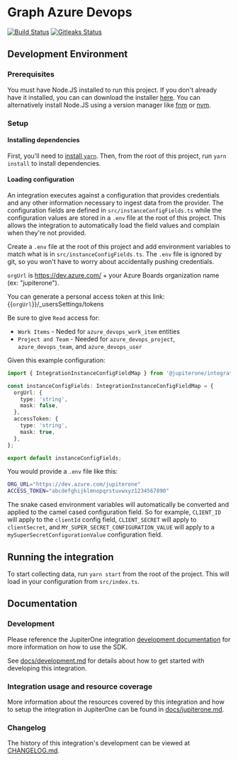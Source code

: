 # Graph Azure Devops

[![Build Status](https://github.com/JupiterOne/graph-azure-devops/workflows/Build/badge.svg)](https://github.com/JupiterOne/graph-azure-devops/actions?query=workflow%3ABuild)
[![Gitleaks Status](https://github.com/JupiterOne/graph-azure-devops/workflows/gitleaks/badge.svg)](https://github.com/JupiterOne/graph-azure-devopsactions?query=workflow%3Agitleaks)

## Development Environment

### Prerequisites

You must have Node.JS installed to run this project. If you don't already have
it installed, you can can download the installer
[here](https://nodejs.org/en/download/). You can alternatively install Node.JS
using a version manager like [fnm](https://github.com/Schniz/fnm) or
[nvm](https://github.com/nvm-sh/nvm).

### Setup

#### Installing dependencies

First, you'll need to
[install `yarn`](https://yarnpkg.com/getting-started/install). Then, from the
root of this project, run `yarn install` to install dependencies.

#### Loading configuration

An integration executes against a configuration that provides credentials and
any other information necessary to ingest data from the provider. The
configuration fields are defined in `src/instanceConfigFields.ts` while the
configuration values are stored in a `.env` file at the root of this project.
This allows the integration to automatically load the field values and complain
when they're not provided.

Create a `.env` file at the root of this project and add environment variables
to match what is in `src/instanceConfigFields.ts`. The `.env` file is ignored by
git, so you won't have to worry about accidentally pushing credentials.

`orgUrl` is https://dev.azure.com/ + your Azure Boards organization name (ex:
"jupiterone").

You can generate a personal access token at this link:
{{`orgUrl`}}/\_usersSettings/tokens

Be sure to give `Read` access for:

- `Work Items` - Neded for `azure_devops_work_item` entities
- `Project and Team` - Needed for `azure_devops_project`, `azure_devops_team`,
  and `azure_devops_user`

Given this example configuration:

```typescript
import { IntegrationInstanceConfigFieldMap } from '@jupiterone/integration-sdk-core';

const instanceConfigFields: IntegrationInstanceConfigFieldMap = {
  orgUrl: {
    type: 'string',
    mask: false,
  },
  accessToken: {
    type: 'string',
    mask: true,
  },
};

export default instanceConfigFields;
```

You would provide a `.env` file like this:

```bash
ORG_URL="https://dev.azure.com/jupiterone"
ACCESS_TOKEN="abcdefghijklmnopqrstuvwxyz1234567890"
```

The snake cased environment variables will automatically be converted and
applied to the camel cased configuration field. So for example, `CLIENT_ID` will
apply to the `clientId` config field, `CLIENT_SECRET` will apply to
`clientSecret`, and `MY_SUPER_SECRET_CONFIGURATION_VALUE` will apply to a
`mySuperSecretConfigurationValue` configuration field.

## Running the integration

To start collecting data, run `yarn start` from the root of the project. This
will load in your configuration from `src/index.ts`.

## Documentation

### Development

Please reference the JupiterOne integration
[development documentation](https://github.com/JupiterOne/sdk/blob/master/docs/integrations/development.md)
for more information on how to use the SDK.

See [docs/development.md](docs/development.md) for details about how to get
started with developing this integration.

### Integration usage and resource coverage

More information about the resources covered by this integration and how to
setup the integration in JupiterOne can be found in
[docs/jupiterone.md](docs/jupiterone.md).

### Changelog

The history of this integration's development can be viewed at
[CHANGELOG.md](CHANGELOG.md).
